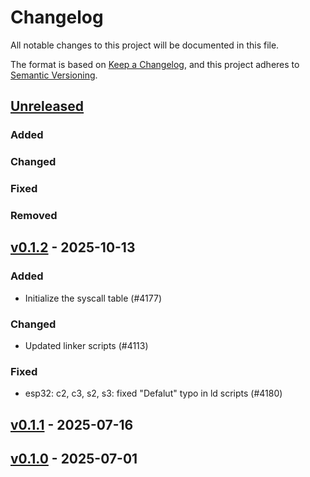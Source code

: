 # Changelog

All notable changes to this project will be documented in this file.

The format is based on [Keep a Changelog](https://keepachangelog.com/en/1.0.0/),
and this project adheres to [Semantic Versioning](https://semver.org/spec/v2.0.0.html).

## [Unreleased]

### Added


### Changed


### Fixed


### Removed


## [v0.1.2] - 2025-10-13

### Added

- Initialize the syscall table (#4177)

### Changed

- Updated linker scripts (#4113)

### Fixed

- esp32: c2, c3, s2, s3: fixed "Defalut" typo in ld scripts (#4180)

## [v0.1.1] - 2025-07-16

## [v0.1.0] - 2025-07-01

[v0.1.0]: https://github.com/esp-rs/esp-hal/releases/tag/esp-rom-sys-v0.1.0
[v0.1.1]: https://github.com/esp-rs/esp-hal/compare/esp-rom-sys-v0.1.0...esp-rom-sys-v0.1.1
[v0.1.2]: https://github.com/esp-rs/esp-hal/compare/esp-rom-sys-v0.1.1...esp-rom-sys-v0.1.2
[Unreleased]: https://github.com/esp-rs/esp-hal/compare/esp-rom-sys-v0.1.2...HEAD
